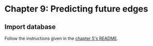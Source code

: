 # Chapter 9: Predicting future edges 

## Import database

Follow the instructions given in the [chapter 5's README](../Chapter05/README.md).
